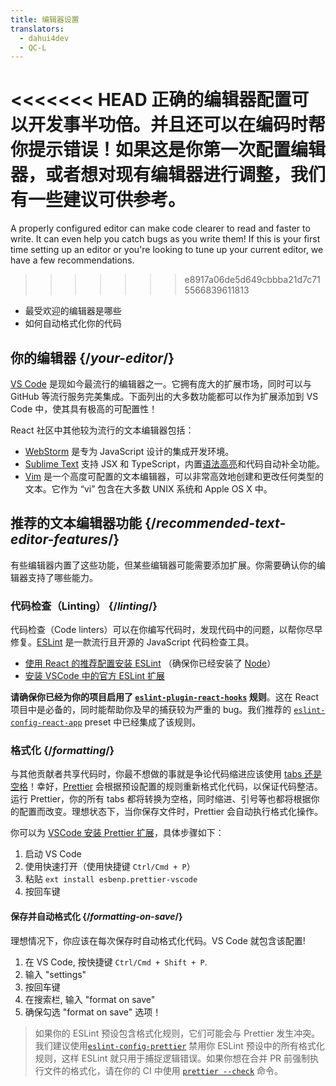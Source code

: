 ```yaml
---
title: 编辑器设置
translators:
  - dahui4dev
  - QC-L
---
```


<Intro>

<<<<<<< HEAD
正确的编辑器配置可以开发事半功倍。并且还可以在编码时帮你提示错误！如果这是你第一次配置编辑器，或者想对现有编辑器进行调整，我们有一些建议可供参考。
=======
A properly configured editor can make code clearer to read and faster to write. It can even help you catch bugs as you write them! If this is your first time setting up an editor or you're looking to tune up your current editor, we have a few recommendations.
>>>>>>> e8917a06de5d649cbbba21d7c715566839611813

</Intro>

<YouWillLearn>

* 最受欢迎的编辑器是哪些
* 如何自动格式化你的代码

</YouWillLearn>

## 你的编辑器 {/*your-editor*/}

[VS Code](https://code.visualstudio.com/) 是现如今最流行的编辑器之一。它拥有庞大的扩展市场，同时可以与 GitHub 等流行服务完美集成。下面列出的大多数功能都可以作为扩展添加到 VS Code 中，使其具有极高的可配置性！

React 社区中其他较为流行的文本编辑器包括：

* [WebStorm](https://www.jetbrains.com/webstorm/) 是专为 JavaScript 设计的集成开发环境。
* [Sublime Text](https://www.sublimetext.com/) 支持 JSX 和 TypeScript，内置[语法高亮](https://stackoverflow.com/a/70960574/458193)和代码自动补全功能。
* [Vim](https://www.vim.org/) 是一个高度可配置的文本编辑器，可以非常高效地创建和更改任何类型的文本。它作为 “vi” 包含在大多数 UNIX 系统和 Apple OS X 中。

## 推荐的文本编辑器功能 {/*recommended-text-editor-features*/}

有些编辑器内置了这些功能，但某些编辑器可能需要添加扩展。你需要确认你的编辑器支持了哪些能力。

### 代码检查（Linting） {/*linting*/}

代码检查（Code linters）可以在你编写代码时，发现代码中的问题，以帮你尽早修复。[ESLint](https://eslint.org/) 是一款流行且开源的 JavaScript 代码检查工具。

* [使用 React 的推荐配置安装 ESLint](https://www.npmjs.com/package/eslint-config-react-app) （确保你已经安装了 [Node](https://nodejs.org/en/download/current/)）
* [安装 VSCode 中的官方 ESLint 扩展](https://marketplace.visualstudio.com/items?itemName=dbaeumer.vscode-eslint)

**请确保你已经为你的项目启用了 [`eslint-plugin-react-hooks`](https://www.npmjs.com/package/eslint-plugin-react-hooks) 规则**。这在 React 项目中是必备的，同时能帮助你及早的捕获较为严重的 bug。我们推荐的 [`eslint-config-react-app`](https://www.npmjs.com/package/eslint-config-react-app) preset 中已经集成了该规则。

### 格式化 {/*formatting*/}

与其他贡献者共享代码时，你最不想做的事就是争论代码缩进应该使用 [tabs 还是空格](https://www.google.com/search?q=tabs+vs+spaces)！幸好，[Prettier](https://prettier.io/) 会根据预设配置的规则重新格式化代码，以保证代码整洁。运行 Prettier，你的所有 tabs 都将转换为空格，同时缩进、引号等也都将根据你的配置而改变。理想状态下，当你保存文件时，Prettier 会自动执行格式化操作。

你可以为 [VSCode 安装 Prettier 扩展](https://marketplace.visualstudio.com/items?itemName=esbenp.prettier-vscode)，具体步骤如下：

1. 启动 VS Code
2. 使用快速打开（使用快捷键 `Ctrl/Cmd + P`）
3. 粘贴 `ext install esbenp.prettier-vscode`
4. 按回车键

#### 保存并自动格式化 {/*formatting-on-save*/}

理想情况下，你应该在每次保存时自动格式化代码。VS Code 就包含该配置!

1. 在 VS Code, 按快捷键 `Ctrl/Cmd + Shift + P`.
2. 输入 "settings"
3. 按回车键
4. 在搜索栏, 输入 "format on save"
5. 确保勾选 "format on save" 选项！

> 如果你的 ESLint 预设包含格式化规则，它们可能会与 Prettier 发生冲突。我们建议使用[`eslint-config-prettier`](https://github.com/prettier/eslint-config-prettier) 禁用你 ESLint 预设中的所有格式化规则，这样 ESLint 就只用于捕捉逻辑错误。如果你想在合并 PR 前强制执行文件的格式化，请在你的 CI 中使用 [`prettier --check`](https://prettier.io/docs/en/cli.html#--check) 命令。
